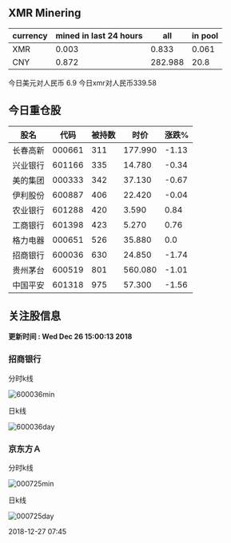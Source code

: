 ## XMR Minering

|currency|mined in last 24 hours|all|in pool|
|---|---|---|---|
|XMR|0.003|0.833|0.061|
|CNY|0.872|282.988|20.8|

今日美元对人民币 6.9	今日xmr对人民币339.58


## 今日重仓股 

|股名|代码|被持数|时价|涨跌%|
|---|---|---|---|---|
|长春高新|000661|311|177.990|-1.13|
|兴业银行|601166|335|14.780|-0.34|
|美的集团|000333|342|37.130|-0.67|
|伊利股份|600887|406|22.420|-0.04|
|农业银行|601288|420|3.590|0.84|
|工商银行|601398|423|5.270|0.76|
|格力电器|000651|526|35.880|0.0|
|招商银行|600036|630|24.850|-1.74|
|贵州茅台|600519|801|560.080|-1.01|
|中国平安|601318|975|57.300|-1.56|

## 关注股信息
**更新时间 : Wed Dec 26 15:00:13 2018**
### 招商银行 
分时k线

![600036min](http://image.sinajs.cn/newchart/min/n/sh600036.gif)

日k线

![600036day](http://image.sinajs.cn/newchart/daily/n/sh600036.gif)

### 京东方Ａ 
分时k线

![000725min](http://image.sinajs.cn/newchart/min/n/sz000725.gif)

日k线

![000725day](http://image.sinajs.cn/newchart/daily/n/sz000725.gif)

2018-12-27 07:45